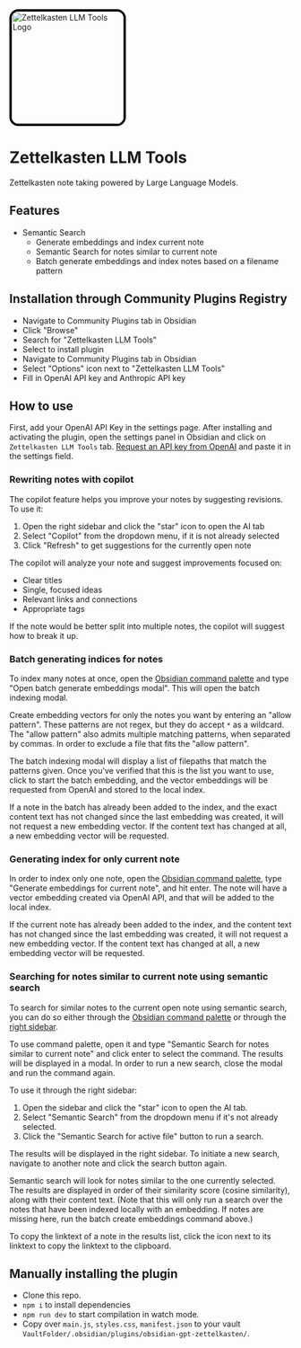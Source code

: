 <img src="NoteRobot.jpg" alt="Zettelkasten LLM Tools Logo" width="200" height="200" style="border-radius: 16px; border-style: solid; border-width: 4px; border-color: black;" />

# Zettelkasten LLM Tools

Zettelkasten note taking powered by Large Language Models.

## Features

- Semantic Search
  - Generate embeddings and index current note
  - Semantic Search for notes similar to current note
  - Batch generate embeddings and index notes based on a filename pattern

## Installation through Community Plugins Registry

- Navigate to Community Plugins tab in Obsidian
- Click "Browse"
- Search for "Zettelkasten LLM Tools"
- Select to install plugin
- Navigate to Community Plugins tab in Obsidian
- Select "Options" icon next to "Zettelkasten LLM Tools"
- Fill in OpenAI API key and Anthropic API key

## How to use

First, add your OpenAI API Key in the settings page. After installing and activating the plugin, open the settings panel in Obsidian and click on `Zettelkasten LLM Tools` tab. [Request an API key from OpenAI](https://help.openai.com/en/articles/4936850-where-do-i-find-my-secret-api-key) and paste it in the settings field.

### Rewriting notes with copilot

The copilot feature helps you improve your notes by suggesting revisions. To use it:

1. Open the right sidebar and click the "star" icon to open the AI tab
2. Select "Copilot" from the dropdown menu, if it is not already selected
3. Click "Refresh" to get suggestions for the currently open note

The copilot will analyze your note and suggest improvements focused on:
- Clear titles
- Single, focused ideas
- Relevant links and connections
- Appropriate tags

If the note would be better split into multiple notes, the copilot will suggest how to break it up.

### Batch generating indices for notes

To index many notes at once, open the [Obsidian command palette](https://help.obsidian.md/Plugins/Command+palette) and type "Open batch generate embeddings modal". This will open the batch indexing modal.

Create embedding vectors for only the notes you want by entering an "allow pattern". These patterns are not regex, but they do accept `*` as a wildcard. The "allow pattern" also admits multiple matching patterns, when separated by commas. In order to exclude a file that fits the "allow pattern".

The batch indexing modal will display a list of filepaths that match the patterns given. Once you've verified that this is the list you want to use, click to start the batch embedding, and the vector embeddings will be requested from OpenAI and stored to the local index.

If a note in the batch has already been added to the index, and the exact content text has not changed since the last embedding was created, it will not request a new embedding vector. If the content text has changed at all, a new embedding vector will be requested.

### Generating index for only current note

In order to index only one note, open the [Obsidian command palette](https://help.obsidian.md/Plugins/Command+palette), type "Generate embeddings for current note", and hit enter. The note will have a vector embedding created via OpenAI API, and that will be added to the local index.

If the current note has already been added to the index, and the content text has not changed since the last embedding was created, it will not request a new embedding vector. If the content text has changed at all, a new embedding vector will be requested.

### Searching for notes similar to current note using semantic search

To search for similar notes to the current open note using semantic search, you can do so either through  the [Obsidian command palette](https://help.obsidian.md/Plugins/Command+palette) or through the [right sidebar](https://help.obsidian.md/Getting+started/Use+the+mobile+app#Right+sidebar).

To use command palette, open it and type "Semantic Search for notes similar to current note" and click enter to select the command. The results will be displayed in a modal. In order to run a new search, close the modal and run the command again.

To use it through the right sidebar:
1. Open the sidebar and click the "star" icon to open the AI tab.
2. Select "Semantic Search" from the dropdown menu if it's not already selected.
3. Click the "Semantic Search for active file" button to run a search.

The results will be displayed in the right sidebar. To initiate a new search, navigate to another note and click the search button again.

Semantic search will look for notes similar to the one currently selected. The results are displayed in order of their similarity score (cosine similarity), along with their content text. (Note that this will only run a search over the notes that have been indexed locally with an embedding. If notes are missing here, run the batch create embeddings command above.)

To copy the linktext of a note in the results list, click the icon next to its linktext to copy the linktext to the clipboard.

## Manually installing the plugin

- Clone this repo.
- `npm i` to install dependencies
- `npm run dev` to start compilation in watch mode.
- Copy over `main.js`, `styles.css`, `manifest.json` to your vault `VaultFolder/.obsidian/plugins/obsidian-gpt-zettelkasten/`.
